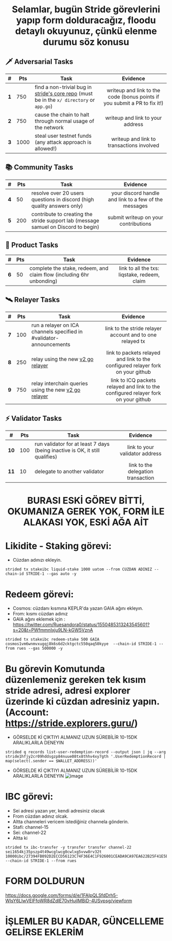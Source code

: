 <h1 align="center">Selamlar, bugün Stride görevlerini  yapıp form dolduracağız, floodu detaylı okuyunuz, çünkü elenme durumu söz konusu </h1>









## 🗡️ Adversarial Tasks
| # | Pts |  Task  | Evidence |
| -- | -- | ------------- |:-------------:|
| **1** | 750 | find a non-trivial bug in [stride's core repo](https://github.com/Stride-Labs/stride) (must be in the `x/ directory` or `app.go`) | writeup and link to the code (bonus points if you submit a PR to fix it!)|| **5** | 100 | spam network with transactions | writeup on your results and link to the blocks you spammed |
| **2** | 750 | cause the chain to halt through normal usage of the network | writeup and link to your address |
| **3** | 1000 | steal user testnet funds (any attack approach is allowed!) | writeup and link to transactions involved |


## 📚 Community Tasks
| # | Pts |  Task  | Evidence |
| -- | -- | ------------- |:-------------:|
| **4** | 50 | resolve over 20 users questions in discord (high quality answers only) | your discord handle and link to a few of the messages  |
| **5** | 200 | contribute to creating the stride support lab (message samuel on Discord to begin) | submit writeup on your contributions |

## 🌊 Product Tasks
| # | Pts |  Task  | Evidence |
| -- | -- | ------------- |:-------------:|
| **6** | 50 | complete the stake, redeem, and claim flow (including 6hr unbonding) | link to all the txs: liqstake, redeem, claim |

## 🛰  Relayer Tasks 

| # | Pts |  Task  | Evidence |
| -- | -- | ------------- |:-------------:|
| **7** | 100 | run a relayer on ICA channels specified in #validator-announcements | link to the stride relayer account and to one relayed tx |
| **8** | 250 | relay using the new [v2 go relayer](https://github.com/cosmos/relayer/releases/tag/v2.0.0-rc4)      | link to packets relayed and link to the configured relayer fork on your github |
| **9** | 750 | relay interchain queries using the new [v2 go relayer](https://github.com/cosmos/relayer/releases/tag/v2.0.0-rc4) | link to ICQ packets relayed and link to the configured relayer fork on your github |

## ⚡ Validator Tasks 

| # | Pts |  Task  | Evidence |
| -- | -- | ------------- |:-------------:|
| **10** | 100 | run validator for at least 7 days (being inactive is OK, it still qualifies) | link to your validator address |
| **11** | 10 | delegate to another validator  | link to the delegation transaction |



<h1 align="center">BURASI ESKİ GÖREV BİTTİ, OKUMANIZA GEREK YOK, FORM İLE ALAKASI YOK, ESKİ AĞA AİT</h1>


# Likidite - Staking görevi: 

* Cüzdan adınızı ekleyin.

```
strided tx stakeibc liquid-stake 1000 uatom --from CÜZDAN ADINIZ --chain-id STRIDE-1 --gas auto -y
```

# Redeem görevi:

* Cosmos: cüzdanı kısmına KEPLR'da yazan GAIA ağını ekleyın.
* From: kısmı cüzdan adınız
* GAIA ağını eklemek için : https://twitter.com/Ruesandora0/status/1550485313243545601?s=20&t=PWfmmnIxju9LN-kGW5VznA

```
strided tx stakeibc redeem-stake 500 GAIA cosmos1vm6wnmvxugqj8k6s6d2cktgctc550qaq50kyye  --chain-id STRIDE-1 --from rues --gas 500000 -y
```

# Bu görevin Komutunda düzenlemeniz gereken tek kısım stride adresi, adresi explorer üzerinde ki cüzdan adresiniz yapın. (Account: https://stride.explorers.guru/)

* GÖRSELDE Kİ ÇIKTIYI ALMANIZ UZUN SÜREBİLİR 10-15DK ARALIKLARLA DENEYIN

```
strided q records list-user-redemption-record --output json | jq --arg stride1hfjy2cr09hddsgzp84nuue08tx8thhv4xy7gth '.UserRedemptionRecord | map(select(.sender == $WALLET_ADDRESS))'
```

* GÖRSELDE Kİ ÇIKTIYI ALMANIZ UZUN SÜREBİLİR 10-15DK ARALIKLARLA DENEYIN
![image](https://user-images.githubusercontent.com/101149671/180779195-57e97d6c-5658-4d80-af22-d704a8c0cd79.png)


# IBC görevi:

* Sei adresi yazan yer, kendi adresiniz olacak
* From cüzdan adınız olcak.
* Altta channeleri vericem istediğiniz channela gönderin.
* Stafi: channel-15
* Sei: channel-22 
* Altta ki 

```
strided tx ibc-transfer -y transfer transfer channel-22 sei1654kj35pszp4t49wcglwcg0cwlxg5vvw8rv32t 10000ibc/27394FB092D2ECCD56123C74F36E4C1F926001CEADA9CA97EA622B25F41E5EB2  --chain-id STRIDE-1 --from rues
```

# FORM DOLDURUN

https://docs.google.com/forms/d/e/1FAIpQLSfdDrh5-WIsY6LlwVElFfoWR8dZdlE70vHujIMBiD-4USvpsg/viewform

# İŞLEMLER BU KADAR, GÜNCELLEME GELİRSE EKLERİM
